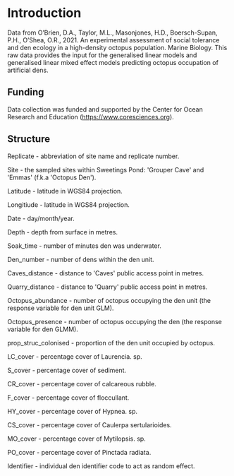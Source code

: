 # Introduction

Data from O’Brien, D.A., Taylor, M.L., Masonjones, H.D., Boersch-Supan, P.H., O’Shea, O.R., 2021. An experimental assessment of social tolerance and den ecology in a high-density octopus population. Marine Biology.
This raw data provides the input for the generalised linear models and generalised linear mixed effect models predicting octopus occupation of artificial dens.

## Funding
Data collection was funded and supported by the Center for Ocean Research and Education (https://www.coresciences.org).

## Structure
Replicate - abbreviation of site name and replicate number.

Site - the sampled sites within Sweetings Pond: 'Grouper Cave' and 'Emmas' (f.k.a 'Octopus Den').

Latitude - latitude in WGS84 projection.

Longitiude - latitude in WGS84 projection.

Date - day/month/year.

Depth - depth from surface in metres.

Soak_time - number of minutes den was underwater.

Den_number - number of dens within the den unit.

Caves_distance - distance to 'Caves' public access point in metres.

Quarry_distance - distance to 'Quarry' public access point in metres.

Octopus_abundance - number of octopus occupying the den unit (the response variable for den unit GLM).

Octopus_presence - number of octopus occupying the den (the response variable for den GLMM). 

prop_struc_colonised - proportion of the den unit occupied by octopus.

LC_cover - percentage cover of Laurencia. sp.

S_cover - percentage cover of sediment.

CR_cover - percentage cover of calcareous rubble.

F_cover - percentage cover of floccullant.

HY_cover - percentage cover of Hypnea. sp.

CS_cover - percentage cover of Caulerpa sertularioides.

MO_cover - percentage cover of Mytilopsis. sp.

PO_cover - percentage cover of Pinctada radiata.

Identifier - individual den identifier code to act as random effect.
